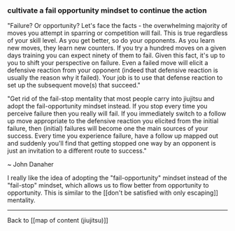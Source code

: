 ### cultivate a fail opportunity mindset to continue the action

"Failure? Or opportunity? Let's face the facts - the overwhelming majority of moves you attempt in sparring or competition will fail. This is true regardless of your skill level. As you get better, so do your opponents. As you learn new moves, they learn new counters. If you try a hundred moves on a given days training you can expect ninety of them to fail. Given this fact, it's up to you to shift your perspective on failure. Even a failed move will elicit a defensive reaction from your opponent (indeed that defensive reaction is usually the reason why it failed). Your job is to use that defense reaction to set up the subsequent move(s) that succeed."

"Get rid of the fail-stop mentality that most people carry into jiujitsu and adopt the fail-opportunity mindset instead. If you stop every time you perceive failure then you really will fail. If you immediately switch to a follow up move appropriate to the defensive reaction you elicited from the initial failure, then (initial) failures will become one the main sources of your success. Every time you experience failure, have a follow up mapped out and suddenly you'll find that getting stopped one way by an opponent is just an invitation to a different route to success."

~ John Danaher

I really like the idea of adopting the "fail-opportunity" mindset instead of the "fail-stop" mindset, which allows us to flow better from opportunity to opportunity. This is similar to the [[don't be satisfied with only escaping]] mentality. 

---

Back to [[map of content (jiujitsu)]]